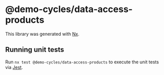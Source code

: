 # @demo-cycles/data-access-products

This library was generated with [Nx](https://nx.dev).

## Running unit tests

Run `nx test @demo-cycles/data-access-products` to execute the unit tests via [Jest](https://jestjs.io).
